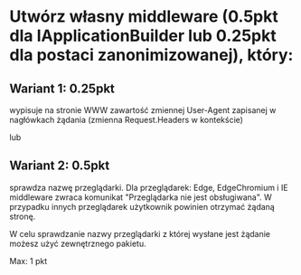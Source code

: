 # Utwórz własny middleware (0.5pkt dla IApplicationBuilder lub  0.25pkt dla postaci zanonimizowanej), który:

## Wariant 1: 0.25pkt
wypisuje na stronie WWW zawartość zmiennej User-Agent zapisanej w nagłówkach żądania (zmienna Request.Headers w kontekście)

lub

## Wariant 2: 0.5pkt
sprawdza nazwę przeglądarki. Dla przeglądarek: Edge, EdgeChromium i IE middleware zwraca komunikat "Przeglądarka nie jest obsługiwana". W przypadku innych przeglądarek użytkownik powinien otrzymać  żądaną stronę. 

W celu sprawdzanie nazwy przeglądarki z której wysłane jest żądanie możesz użyć zewnętrznego pakietu.

 Max: 1 pkt
